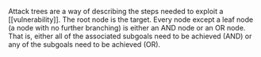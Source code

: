 Attack trees are a way of describing the steps needed to exploit a [[vulnerability]]. The root node is the target. Every node except a leaf node (a node with no further branching) is either an AND node or an OR node. That is, either all of the associated subgoals need to be achieved (AND) or any of the subgoals need to be achieved (OR).